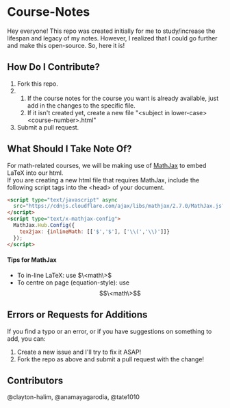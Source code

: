 # Course-Notes
Hey everyone!  This repo was created initially for me to study/increase the lifespan and legacy of my notes.  However, I realized that I could go further and make this open-source.  So, here it is!

## How Do I Contribute?
1. Fork this repo.
2. 
   1. If the course notes for the course you want is already available, just add in the changes to the specific file.
   2. If it isn't created yet, create a new file "\<subject in lower-case\>\<course-number\>.html"
3. Submit a pull request.

## What Should I Take Note Of?
For math-related courses, we will be making use of [MathJax](https://www.mathjax.org/) to embed LaTeX into our html.  
If you are creating a new html file that requires MathJax, include the following script tags into the \<head\> of your document.
```html
<script type="text/javascript" async
  src="https://cdnjs.cloudflare.com/ajax/libs/mathjax/2.7.0/MathJax.js?config=TeX-MML-AM_CHTML">
</script>
<script type="text/x-mathjax-config">
  MathJax.Hub.Config({
    tex2jax: {inlineMath: [['$','$'], ['\\(','\\)']]}
  });
</script>
```

#### Tips for MathJax
 - To in-line LaTeX: use $\<math\>$
 - To centre on page (equation-style): use $$\<math\>$$
 
## Errors or Requests for Additions
 If you find a typo or an error, or if you have suggestions on something to add, you can:
 1. Create a new issue and I'll try to fix it ASAP!
 2. Fork the repo as above and submit a pull request with the change!

## Contributors
@clayton-halim, @anamayagarodia, @tate1010
